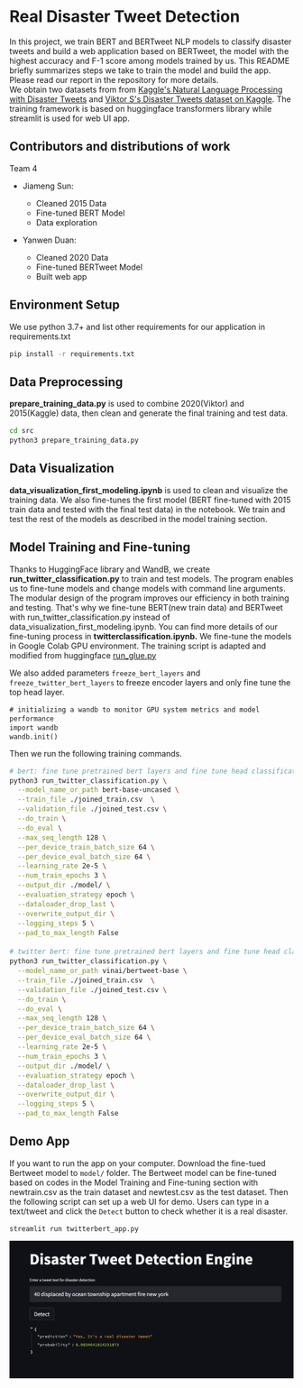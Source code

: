 # Real Disaster Tweet Detection

In this project, we train BERT and BERTweet NLP models to classify disaster tweets and build a web application based on BERTweet, the model with the highest accuracy and F-1 score among models trained by us. This README briefly summarizes steps we take to train the model and build the app. Please read our report in the repository for more details. <br>
We obtain two datasets from 
from [Kaggle's Natural Language Processing with Disaster Tweets](https://www.kaggle.com/c/nlp-getting-started) and [Viktor S's Disaster Tweets dataset on Kaggle](https://www.kaggle.com/vstepanenko/disaster-tweets). 
The training framework is based on huggingface transformers library
while streamlit is used for web UI app. 

## Contributors and distributions of work
Team 4
- Jiameng Sun: 
  - Cleaned 2015 Data
  - Fine-tuned BERT Model
  - Data exploration
    
- Yanwen Duan: 
  - Cleaned 2020 Data
  - Fine-tuned BERTweet Model  
  - Built web app 
 

## Environment Setup
We use python 3.7+ and list other requirements for our application in requirements.txt
```bash
pip install -r requirements.txt
```

## Data Preprocessing
**prepare_training_data.py** is used to combine 2020(Viktor) and 2015(Kaggle) data, then clean and 
generate the final training and test data. 
```bash
cd src
python3 prepare_training_data.py
```
## Data Visualization
**data_visualization_first_modeling.ipynb** is used to clean and visualize the training data. We also fine-tunes the first model (BERT fine-tuned with 2015 train data and tested with the final test data) in the notebook. We train and test the rest of the models as described in the model training section. 

## Model Training and Fine-tuning
Thanks to HuggingFace library and WandB, we create **run_twitter_classification.py** to train and test models. The program enables us to fine-tune models and change models with command line arguments. The modular design of the program improves our efficiency in both training and testing. That's why we fine-tune BERT(new train data) and BERTweet with run_twitter_classification.py instead of data_visualization_first_modeling.ipynb. You can find more details of our fine-tuning process in **twitterclassification.ipynb.**
We fine-tune the models in Google Colab GPU environment.
The training script is adapted and modified from huggingface 
[run_glue.py](https://github.com/huggingface/transformers/blob/master/examples/pytorch/text-classification/run_glue.py)

We also added parameters `freeze_bert_layers` and `freeze_twitter_bert_layers` to freeze encoder layers 
and only fine tune the top head layer.
```jupyterpython
# initializing a wandb to monitor GPU system metrics and model performance
import wandb
wandb.init()
```
Then we run the following training commands.
```bash
# bert: fine tune pretrained bert layers and fine tune head classification layer 
python3 run_twitter_classification.py \
  --model_name_or_path bert-base-uncased \
  --train_file ./joined_train.csv  \
  --validation_file ./joined_test.csv \
  --do_train \
  --do_eval \
  --max_seq_length 128 \
  --per_device_train_batch_size 64 \
  --per_device_eval_batch_size 64 \
  --learning_rate 2e-5 \
  --num_train_epochs 3 \
  --output_dir ./model/ \
  --evaluation_strategy epoch \
  --dataloader_drop_last \
  --overwrite_output_dir \
  --logging_steps 5 \
  --pad_to_max_length False
  
# twitter bert: fine tune pretrained bert layers and fine tune head classification layer 
python3 run_twitter_classification.py \
  --model_name_or_path vinai/bertweet-base \
  --train_file ./joined_train.csv  \
  --validation_file ./joined_test.csv \
  --do_train \
  --do_eval \
  --max_seq_length 128 \
  --per_device_train_batch_size 64 \
  --per_device_eval_batch_size 64 \
  --learning_rate 2e-5 \
  --num_train_epochs 3 \
  --output_dir ./model/ \
  --evaluation_strategy epoch \
  --dataloader_drop_last \
  --overwrite_output_dir \
  --logging_steps 5 \
  --pad_to_max_length False  
```

## Demo App
If you want to run the app on your computer. Download the fine-tued Bertweet model to `model/` folder. The Bertweet model can be fine-tuned based on codes in the Model Training and Fine-tuning section with newtrain.csv as the train dataset and newtest.csv as the test dataset. Then the following script can set up 
a web UI for demo. 
Users can type in a text/tweet and click the `Detect` button to 
check whether it is a real disaster.
```shell
streamlit run twitterbert_app.py
```
![Example](./model/demo_example.png)
